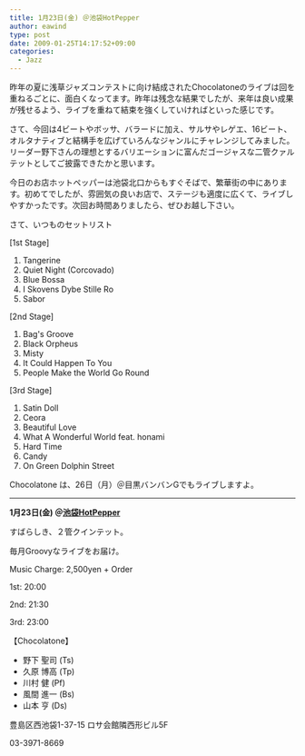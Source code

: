 ```yaml
---
title: 1月23日(金) ＠池袋HotPepper
author: eawind
type: post
date: 2009-01-25T14:17:52+09:00
categories:
  - Jazz
---
```

昨年の夏に浅草ジャズコンテストに向け結成されたChocolatoneのライブは回を重ねるごとに、面白くなってます。昨年は残念な結果でしたが、来年は良い成果が残せるよう、ライブを重ねて結束を強くしていければといった感じです。

さて、今回は4ビートやボッサ、バラードに加え、サルサやレゲエ、16ビート、オルタナティブと結構手を広げていろんなジャンルにチャレンジしてみました。リーダー野下さんの理想とするバリエーションに富んだゴージャスな二管クァルテットとしてご披露できたかと思います。

今日のお店ホットペッパーは池袋北口からもすぐそばで、繁華街の中にあります。初めてでしたが、雰囲気の良いお店で、ステージも適度に広くて、ライブしやすかったです。次回お時間ありましたら、ぜひお越し下さい。

さて、いつものセットリスト

[1st Stage]

1. Tangerine
2. Quiet Night (Corcovado)
3. Blue Bossa
4. I Skovens Dybe Stille Ro
5. Sabor

[2nd Stage]

1. Bag's Groove
2. Black Orpheus
3. Misty
4. It Could Happen To You
5. People Make the World Go Round

[3rd Stage]

1. Satin Doll
2. Ceora
3. Beautiful Love
4. What A Wonderful World feat. honami
5. Hard Time
6. Candy
7. On Green Dolphin Street

Chocolatone は、26日（月）＠目黒バンバンGでもライブしますよ。

* * *

**1月23日(金) ＠[池袋HotPepper](http://jazzhotpepper.com/)**

すばらしき、２管クインテット。

毎月Groovyなライブをお届け。

Music Charge: 2,500yen + Order

1st: 20:00

2nd: 21:30

3rd: 23:00

【Chocolatone】

- 野下 聖司 (Ts)
- 久原 博高 (Tp)
- 川村 健 (Pf)
- 風間 進一 (Bs)
- 山本 亨 (Ds)

豊島区西池袋1-37-15 ロサ会館隣西形ビル5F

03-3971-8669

